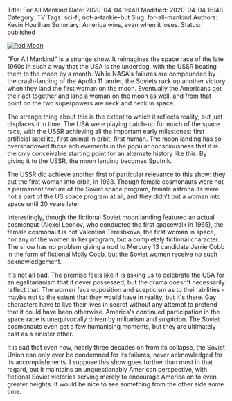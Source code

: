 Title: For All Mankind
Date: 2020-04-04 16:48
Modified: 2020-04-04 16:48
Category: TV
Tags: sci-fi, not-a-tankie-but
Slug: for-all-mankind
Authors: Kevin Houlihan
Summary: America wins, even when it loses.
Status: published

[![Red Moon]({static}/images/for-all-mankind/soviet-flag.jpg)](https://pixabay.com/vectors/basic-desolate-flag-old-russia-1299705/)

"For All Mankind" is a strange show. It reimagines the space race of the late 1960s in such a way that the USA is the underdog, with the USSR beating them to the moon by a month. While NASA's failures are compounded by the crash-landing of the Apollo 11 lander, the Soviets rack up another victory when they land the first woman on the moon. Eventually the Americans get their act together and land a woman on the moon as well, and from that point on the two superpowers are neck and neck in space.

The strange thing about this is the extent to which it reflects reality, but just displaces it in time. The USA were playing catch-up for much of the space race, with the USSR achieving all the important early milestones: first artificial satellite, first animal in orbit, first human. The moon landing has so overshadowed those achievements in the popular consciousness that it is the only conceivable starting point for an alternate history like this. By giving it to the USSR, the moon landing becomes Sputnik.

The USSR did achieve another first of particular relevance to this show: they put the first woman into orbit, in 1963. Though female cosmonauts were not a permanent feature of the Soviet space program, female astronauts were not a part of the US space program at all, and they didn't put a woman into space until 20 years later.

Interestingly, though the fictional Soviet moon landing featured an actual cosmonaut (Alexei Leonov, who conducted the first spacewalk in 1965), the female cosmonaut is not Valentina Tereshkova, the first woman in space, nor any of the women in her program, but a completely fictional character. The show has no problem giving a nod to Mercury 13 candidate Jerrie Cobb in the form of fictional Molly Cobb, but the Soviet women receive no such acknowledgement.

It's not all bad. The premise feels like it is asking us to celebrate the USA for an egalitarianism that it never possessed, but the drama doesn't necessarily reflect that. The women face opposition and scepticism as to their abilities - maybe not to the extent that they would have in reality, but it's there. Gay characters have to live their lives in secret without any attempt to pretend that it could have been otherwise. America's continued participation in the space race is unequivocally driven by militarism and suspicion. The Soviet cosmonauts even get a few humanising moments, but they are ultimately cast as a sinister other.

It is sad that even now, nearly three decades on from its collapse, the Soviet Union can only ever be condemned for its failures, never acknowledged for its accomplishments. I suppose this show goes further than most in that regard, but it maintains an unquestionably American perspective, with fictional Soviet victories serving merely to encourage America on to even greater heights. It would be nice to see something from the other side some time.
